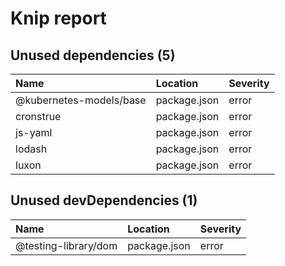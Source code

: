# Knip report

## Unused dependencies (5)

| Name | Location | Severity |
| :---------------------- | :----------- | :------- |
| @kubernetes-models/base | package.json | error |
| cronstrue | package.json | error |
| js-yaml | package.json | error |
| lodash | package.json | error |
| luxon | package.json | error |

## Unused devDependencies (1)

| Name | Location | Severity |
| :------------------- | :----------- | :------- |
| @testing-library/dom | package.json | error |

